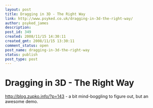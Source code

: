 ```yaml
---
layout: post
title: Dragging in 3D - The Right Way
link: http://www.psyked.co.uk/dragging-in-3d-the-right-way/
author: psyked_james
description: 
post_id: 349
created: 2008/11/15 14:30:11
created_gmt: 2008/11/15 13:30:11
comment_status: open
post_name: dragging-in-3d-the-right-way
status: publish
post_type: post
---
```


# Dragging in 3D - The Right Way

<http://blog.zupko.info/?p=143> - a bit mind-boggling to figure out, but an awesome demo.